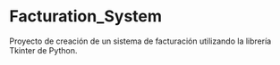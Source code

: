 # Facturation_System

Proyecto de creación de un sistema de facturación utilizando la librería Tkinter de Python.

